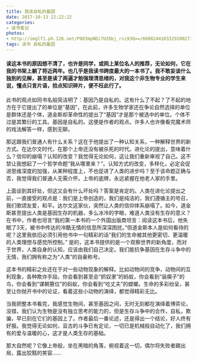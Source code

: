 ```yaml
---
title: 我读自私的基因
date: 2017-10-13 22:22:22
categories:
- 读书笔记
photos:
- http://imglf1.ph.126.net/P8O3mpNDi7U26bj_rsi93Q==/6608244103329100273.jpg
tags: 读书 自私的基因
---
```



   #### 读这本书的原因想不清了，也许是同学，或网上某位名人的推荐，无论如何，它在我的书架上躺了将近两年。也几乎是我读书跨度最大的一本书了。我不敢妄谈什么独到的见解，甚至是读了两遍才勉强理清思绪的，对我这个非生物专业的学生来说，懂点只言片语，拾点知识碎片，便不枉此行了。


<!-- more -->

   此书的观点如同书名般简洁明了：基因乃是自私的。这有什么了不起？了不起的地方在于它提出了的单位是“基因”，在此前，许多生物学家还在争论自然选择的单位是群体还是个体，道金斯却革命性的提出了“基因”才是那个被选中的单位。个体不过是其繁衍的工具。基因是自私的。这便是作者的观点。许多人也许像看完魔术师的戏法解答一样，感到无聊。

   那这跟我们普通人有什么关系？这在于他提出了一种认知关系，一种解释世界的新方式。在达尔文时代，在那个上帝还没有被杀死的时代。进化论的提出，意味着什么？信仰的崩塌？认知的改变？我觉得无论如何，这让我们重新审视了自己。这不禁让我想起了一个哲学命题“我从哪里来？”。认知方式的改变，多样化，必定会促进思维深度的加强，从某种程度上，不也促进了人类的进步吗？至于该命题正确与否，我觉得我们普通人无需介怀。上帝的底牌，永远紧握在他老人家的手里。

   上面谈到其好处，但这又会有什么坏处吗？答案是肯定的。人类在进化论提出之前，一直接受的观点是：我们是上帝创造的，我们是纯洁的，我们遵循主的号召，我们歌颂友爱，和平。达尔文这家伙，突然让人类的信仰体系崩塌了。如今，道金斯甚至提出人类是基因生存的机器，多么冰冷的字眼，难道人类没有生存的意义？在书中，作者也坦言“我的第一本书的一个外国出版商坦言：阅读这本书后，他失眠了3天，被书中传达的冷酷无情的信息所深深困扰。”但道金斯本人是如何看待的呢？这里我依旧必须引用他书中一句精彩的话“我们的生命被其他更密切、更温暖的人类理想与感觉所控制。” 是的，这本书提供的是一个观察世界的新角度，而对于世界，人类自身的认知，应该由我们自己决定。我们能抗争基因在生存斗争中的无情，我们拥有称之为“人类”的自豪称号。

   这本书的精彩之处还在于对一些动物现象的解释。比如动物间的竞争，动物间的互利现象，各种欺诈手段。你会看到甚至会“抓奴隶”的蚂蚁，你会看到“装瘸子”的鸟，你会看到“谋朝篡位”的蚂蚁，你会看到“吃丈夫”的螳螂。生命的多彩纷呈，甚至让你抛开书中的论证，看着这些小动物的演绎，都觉得精彩无比。

   当我把整本书看完，我感觉生物间，甚至基因之间，无时无刻都在演绎着博弈论，没错，我们认为生物是没有独立思考的能力的，但是生存斗争中的合作，自私，欺骗，早已刻在它们的基因上了。作者最后一番论述，还是得出一个结论，好人终有好报。我觉得无论如何，亘古的斗争已有定论，一切已是机械般自动化了，我们拥有的爱与温暖的心，这才是人类生存的基础。

   那大自然呢？它像上帝般，坐在黑暗的角落，俯视着这一切，偶尔将失败者踢出局，露出狡黠的笑容...... 

